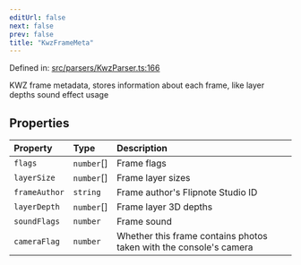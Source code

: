 ```yaml
---
editUrl: false
next: false
prev: false
title: "KwzFrameMeta"
---
```


Defined in: [src/parsers/KwzParser.ts:166](https://github.com/jaames/flipnote.js/blob/8ec10f089e866d1297261b52ab6750bd899577ce/src/parsers/KwzParser.ts#L166)

KWZ frame metadata, stores information about each frame, like layer depths sound effect usage

## Properties

| Property | Type | Description |
| :------ | :------ | :------ |
| <a id="flags"></a> `flags` | `number`[] | Frame flags |
| <a id="layersize"></a> `layerSize` | `number`[] | Frame layer sizes |
| <a id="frameauthor"></a> `frameAuthor` | `string` | Frame author's Flipnote Studio ID |
| <a id="layerdepth"></a> `layerDepth` | `number`[] | Frame layer 3D depths |
| <a id="soundflags"></a> `soundFlags` | `number` | Frame sound |
| <a id="cameraflag"></a> `cameraFlag` | `number` | Whether this frame contains photos taken with the console's camera |
